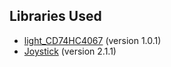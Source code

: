 ## Libraries Used
- [light_CD74HC4067](https://github.com/SunitRaut/Lightweight-CD74HC4067-Arduino) (version 1.0.1)
- [Joystick](https://github.com/username/light_CD74HC4067) (version 2.1.1)
